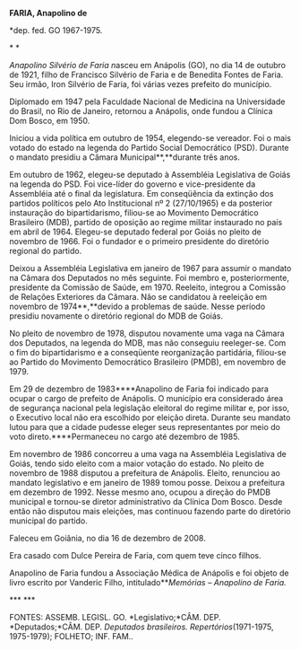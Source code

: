**FARIA, Anapolino de**

\*dep. fed. GO 1967-1975.

* *

*Anapolino Silvério de Faria n*asceu em Anápolis (GO), no dia 14 de
outubro de 1921, filho de Francisco Silvério de Faria e de Benedita
Fontes de Faria. Seu irmão, Iron Silvério de Faria, foi várias vezes
prefeito do município.

Diplomado em 1947 pela Faculdade Nacional de Medicina na Universidade do
Brasil, no Rio de Janeiro, retornou a Anápolis, onde fundou a Clínica
Dom Bosco, em 1950.

Iniciou a vida política em outubro de 1954, elegendo-se vereador. Foi o
mais votado do estado na legenda do Partido Social Democrático (PSD).
Durante o mandato presidiu a Câmara Municipal**,**durante três anos.

Em outubro de 1962, elegeu-se deputado à Assembléia Legislativa de Goiás
na legenda do PSD. Foi vice-líder do governo e vice-presidente da
Assembléia até o final da legislatura. Em conseqüência da extinção dos
partidos políticos pelo Ato Institucional nº 2 (27/10/1965) e da
posterior instauração do bipartidarismo, filiou-se ao Movimento
Democrático Brasileiro (MDB), partido de oposição ao regime militar
instaurado no país em abril de 1964. Elegeu-se deputado federal por
Goiás no pleito de novembro de 1966. Foi o fundador e o primeiro
presidente do diretório regional do partido.

Deixou a Assembléia Legislativa em janeiro de 1967 para assumir o
mandato na Câmara dos Deputados no mês seguinte. Foi membro e,
posteriormente, presidente da Comissão de Saúde, em 1970. Reeleito,
integrou a Comissão de Relações Exteriores da Câmara. Não se candidatou
à reeleição em novembro de 1974**,**devido a problemas de saúde. Nesse
período presidiu novamente o diretório regional do MDB de Goiás.

No pleito de novembro de 1978, disputou novamente uma vaga na Câmara dos
Deputados, na legenda do MDB, mas não conseguiu reeleger-se. Com o fim
do bipartidarismo e a conseqüente reorganização partidária, filiou-se ao
Partido do Movimento Democrático Brasileiro (PMDB), em novembro de 1979.

Em 29 de dezembro de 1983****Anapolino de Faria foi indicado para ocupar
o cargo de prefeito de Anápolis. O município era considerado área de
segurança nacional pela legislação eleitoral do regime militar e, por
isso, o Executivo local não era escolhido por eleição direta. Durante
seu mandato lutou para que a cidade pudesse eleger seus representantes
por meio do voto direto.****Permaneceu no cargo até dezembro de 1985.

Em novembro de 1986 concorreu a uma vaga na Assembléia Legislativa de
Goiás, tendo sido eleito com a maior votação do estado. No pleito de
novembro de 1988 disputou a prefeitura de Anápolis. Eleito, renunciou ao
mandato legislativo e em janeiro de 1989 tomou posse. Deixou a
prefeitura em dezembro de 1992. Nesse mesmo ano, ocupou a direção do
PMDB municipal e tornou-se diretor administrativo da Clínica Dom Bosco.
Desde então não disputou mais eleições, mas continuou fazendo parte do
diretório municipal do partido.

Faleceu em Goiânia, no dia 16 de dezembro de 2008.

Era casado com Dulce Pereira de Faria, com quem teve cinco filhos.

Anapolino de Faria fundou a Associação Médica de Anápolis e foi objeto
de livro escrito por Vanderic Filho, intitulado***Memórias – Anapolino
de Faria.*

*** ***

FONTES: ASSEMB. LEGISL. GO. *Legislativo;*CÂM. DEP. *Deputados;*CÂM.
DEP. *Deputados brasileiros. Repertórios*(1971-1975, 1975-1979);
FOLHETO; INF. FAM..

 
